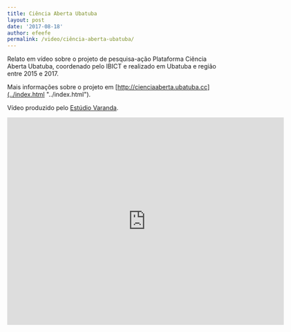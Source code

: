 ```yaml
---
title: Ciência Aberta Ubatuba
layout: post
date: '2017-08-18'
author: efeefe
permalink: /video/ciência-aberta-ubatuba/
---
```


Relato em vídeo sobre o projeto de pesquisa-ação Plataforma Ciência Aberta Ubatuba, coordenado pelo IBICT e realizado em Ubatuba e região entre 2015 e 2017.

Mais informações sobre o projeto em [http://cienciaaberta.ubatuba.cc](../index.html "../index.html").

Vídeo produzido pelo [Estúdio Varanda](http://varandaestudio.tumblr.com/ "http://varandaestudio.tumblr.com/").

<div class="ratio ratio-16x9"><iframe allowfullscreen="" class="youtube-field-player" frameborder="0" height="480" id="youtube-field-player" src="https://www.youtube.com/embed/v0iHv1TLw9Q?wmode=opaque" title="Embedded video for Ciência Aberta Ubatuba" width="640"><a href="https://www.youtube.com/embed/v0iHv1TLw9Q?wmode=opaque">Embedded video for Ciência Aberta Ubatuba</a></iframe></div>